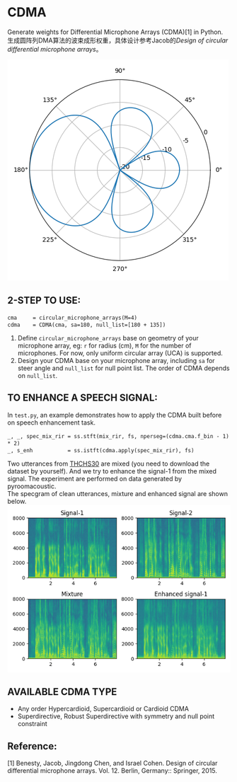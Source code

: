 # CDMA
Generate weights for Differential Microphone Arrays (CDMA)[1] in Python.  
生成圆阵列DMA算法的波束成形权重，具体设计参考Jacob的*Design of circular differential microphone arrays*。  
  
![cardioid2nd](beampattern.png)

## 2-STEP TO USE:
```
cma     = circular_microphone_arrays(M=4)
cdma    = CDMA(cma, sa=180, null_list=[180 + 135])
```
1) Define `circular_microphone_arrays` base on geometry of your microphone array, eg: `r` for radius (cm), `M` for the number of microphones. For now, only uniform circular array (UCA) is supported.  
2) Design your CDMA base on your microphone array, including `sa` for steer angle and `null_list` for null point list.
The order of CDMA depends on `null_list`.   

## TO ENHANCE A SPEECH SIGNAL:  
In `test.py`, an example demonstrates how to apply the CDMA built before on speech enhancement task. 
```
_, _, spec_mix_rir = ss.stft(mix_rir, fs, nperseg=(cdma.cma.f_bin - 1) * 2)
_, s_enh           = ss.istft(cdma.apply(spec_mix_rir), fs)
```
Two utterances from [THCHS30](www.openslr.org/18/) are mixed (you need to download the dataset by yourself). And we try to enhance the signal-1 from the mixed signal. The experiment are performed on data generated by pyroomacoustic.  
The specgram of clean utterances, mixture and enhanced signal are shown below.  
![speechenhance](enhanced.png)

## AVAILABLE CDMA TYPE  
- Any order Hypercardioid, Supercardioid or Cardioid CDMA
- Superdirective, Robust Superdirective with symmetry and null point constraint
  
## Reference:  
[1] Benesty, Jacob, Jingdong Chen, and Israel Cohen. Design of circular differential microphone arrays. Vol. 12. Berlin, Germany:: Springer, 2015.

